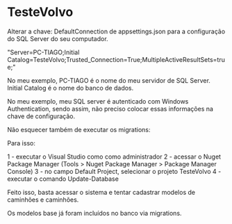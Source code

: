 # TesteVolvo

Alterar a chave: DefaultConnection de appsettings.json para a configuração do SQL Server do seu computador.

"Server=PC-TIAGO;Initial Catalog=TesteVolvo;Trusted_Connection=True;MultipleActiveResultSets=true;"

No meu exemplo, PC-TIAGO é o nome do meu servidor de SQL Server. Initial Catalog é o nome do banco de dados.

No meu exemplo, meu SQL server é autenticado com Windows Authentication, sendo assim, não preciso colocar essas informações na chave de configuração.

Não esquecer também de executar os migrations: 

Para isso:

1 - executar o Visual Studio como como administrador
2 - acessar o Nuget Package Manager (Tools > Nuget Package Manager > Package Manager Console)
3 - no campo Default Project, selecionar o projeto TesteVolvo
4 - executar o comando Update-Database


Feito isso, basta acessar o sistema e tentar cadastrar modelos de caminhões e caminhões.

Os modelos base já foram incluídos no banco via migrations.
